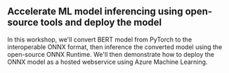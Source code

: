 ## Accelerate ML model inferencing using open-source tools and deploy the model

In this workshop, we'll convert BERT model from PyTorch to the interoperable ONNX format, then inference the converted model using the open-source ONNX Runtime. We'll then demonstrate how to deploy the ONNX model as a hosted webservice using Azure Machine Learning.
